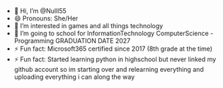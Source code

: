- 👋 Hi, I’m @Nulll55
- 😄 Pronouns: She/Her
- 👀 I’m interested in games and all things technology
- 🌱 I’m going to school for InformationTechnology ComputerScience - Programming GRADUATION DATE 2027
- ⚡ Fun fact: Microsoft365 certified since 2017 (8th grade at the time)
- ⚡ Fun fact: Started learning python in highschool but never linked my github account so im starting over and relearning everything and uploading everything i can along the way
<!---
Nulll55/Nulll55 is a ✨ special ✨ repository because its `README.md` (this file) appears on your GitHub profile.
You can click the Preview link to take a look at your changes.
--->
